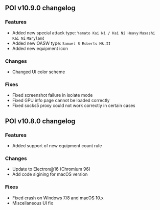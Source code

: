 ## POI v10.9.0 changelog

### Features

- Added new special attack type: `Yamato Kai Ni / Kai Ni Heavy` `Musashi Kai Ni` `Maryland`
- Added new OASW type: `Samuel B Roberts Mk.II`
- Added new equipment icon

### Changes

- Changed UI color scheme

### Fixes

- Fixed screenshot failure in isolate mode
- Fixed GPU info page cannot be loaded correctly
- Fixed socks5 proxy could not work correctly in certain cases

## POI v10.8.0 changelog

### Features

- Added support of new equipment count rule

### Changes

- Update to Electron@16 (Chromium 96)
- Add code sigining for macOS version

### Fixes

- Fixed crash on Windows 7/8 and macOS 10.x
- Miscellaneous UI fix
